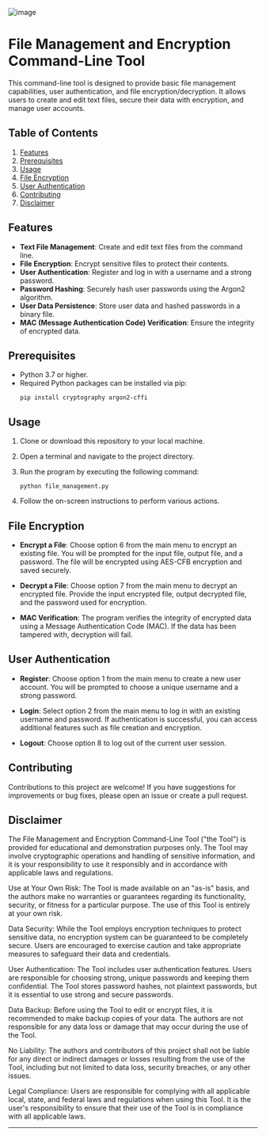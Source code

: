 ![image](https://github.com/Crazygamerxs/File_Encryption_Decryption/assets/97239999/b897c18b-549e-496c-b141-d31f463882b6)




# File Management and Encryption Command-Line Tool

This command-line tool is designed to provide basic file management capabilities, user authentication, and file encryption/decryption. It allows users to create and edit text files, secure their data with encryption, and manage user accounts.

## Table of Contents
1. [Features](#features)
2. [Prerequisites](#prerequisites)
3. [Usage](#usage)
4. [File Encryption](#file-encryption)
5. [User Authentication](#user-authentication)
6. [Contributing](#contributing)
7. [Disclaimer](#disclaimer)

## Features<a name="features"></a>
- **Text File Management**: Create and edit text files from the command line.
- **File Encryption**: Encrypt sensitive files to protect their contents.
- **User Authentication**: Register and log in with a username and a strong password.
- **Password Hashing**: Securely hash user passwords using the Argon2 algorithm.
- **User Data Persistence**: Store user data and hashed passwords in a binary file.
- **MAC (Message Authentication Code) Verification**: Ensure the integrity of encrypted data.

## Prerequisites<a name="prerequisites"></a>
- Python 3.7 or higher.
- Required Python packages can be installed via pip:
  ```
  pip install cryptography argon2-cffi
  ```

## Usage<a name="usage"></a>
1. Clone or download this repository to your local machine.

2. Open a terminal and navigate to the project directory.

3. Run the program by executing the following command:
   ```
   python file_management.py
   ```

4. Follow the on-screen instructions to perform various actions.

## File Encryption<a name="file-encryption"></a>
- **Encrypt a File**: Choose option 6 from the main menu to encrypt an existing file. You will be prompted for the input file, output file, and a password. The file will be encrypted using AES-CFB encryption and saved securely.

- **Decrypt a File**: Choose option 7 from the main menu to decrypt an encrypted file. Provide the input encrypted file, output decrypted file, and the password used for encryption.

- **MAC Verification**: The program verifies the integrity of encrypted data using a Message Authentication Code (MAC). If the data has been tampered with, decryption will fail.

## User Authentication<a name="user-authentication"></a>
- **Register**: Choose option 1 from the main menu to create a new user account. You will be prompted to choose a unique username and a strong password.

- **Login**: Select option 2 from the main menu to log in with an existing username and password. If authentication is successful, you can access additional features such as file creation and encryption.

- **Logout**: Choose option 8 to log out of the current user session.

## Contributing<a name="contributing"></a>
Contributions to this project are welcome! If you have suggestions for improvements or bug fixes, please open an issue or create a pull request.


## Disclaimer<a name ="disclaimer"></a>
The File Management and Encryption Command-Line Tool ("the Tool") is provided for educational and demonstration purposes only. The Tool may involve cryptographic operations and handling of sensitive information, and it is your responsibility to use it responsibly and in accordance with applicable laws and regulations.

Use at Your Own Risk: The Tool is made available on an "as-is" basis, and the authors make no warranties or guarantees regarding its functionality, security, or fitness for a particular purpose. The use of this Tool is entirely at your own risk.

Data Security: While the Tool employs encryption techniques to protect sensitive data, no encryption system can be guaranteed to be completely secure. Users are encouraged to exercise caution and take appropriate measures to safeguard their data and credentials.

User Authentication: The Tool includes user authentication features. Users are responsible for choosing strong, unique passwords and keeping them confidential. The Tool stores password hashes, not plaintext passwords, but it is essential to use strong and secure passwords.

Data Backup: Before using the Tool to edit or encrypt files, it is recommended to make backup copies of your data. The authors are not responsible for any data loss or damage that may occur during the use of the Tool.

No Liability: The authors and contributors of this project shall not be liable for any direct or indirect damages or losses resulting from the use of the Tool, including but not limited to data loss, security breaches, or any other issues.

Legal Compliance: Users are responsible for complying with all applicable local, state, and federal laws and regulations when using this Tool. It is the user's responsibility to ensure that their use of the Tool is in compliance with all applicable laws.

---

